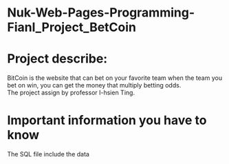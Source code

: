 # Nuk-Web-Pages-Programming-Fianl_Project_BetCoin
# Project describe:
BitCoin is the website that can bet on your favorite team when the team you bet on win, you can get the money that multiply betting odds.
</br>The project assign by professor I-hsien Ting.

# Important information you have to know
The SQL file include the data
